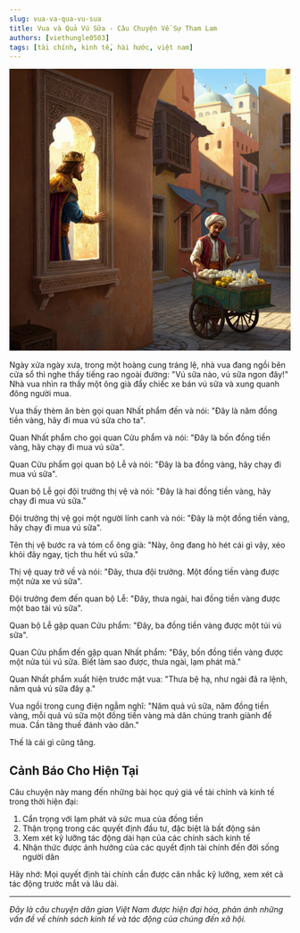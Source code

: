 ```yaml
---
slug: vua-va-qua-vu-sua
title: Vua và Quả Vú Sữa - Câu Chuyện Về Sự Tham Lam
authors: [viethungle0503]
tags: [tài chính, kinh tế, hài hước, việt nam]
---
```


![Một vị vua đang nhìn ra ngoài cửa sổ hoàng cung](/img/blog/king-window.jpeg)

Ngày xửa ngày xưa, trong một hoàng cung tráng lệ, nhà vua đang ngồi bên cửa sổ thì nghe thấy tiếng rao ngoài đường: "Vú sữa nào, vú sữa ngon đây!" Nhà vua nhìn ra thấy một ông già đẩy chiếc xe bán vú sữa và xung quanh đông người mua.

<!-- truncate -->

Vua thấy thèm ăn bèn gọi quan Nhất phẩm đến và nói: "Đây là năm đồng tiền vàng, hãy đi mua vú sữa cho ta".

Quan Nhất phẩm cho gọi quan Cửu phẩm và nói: "Đây là bốn đồng tiền vàng, hãy chạy đi mua vú sữa".

Quan Cửu phẩm gọi quan bộ Lễ và nói: "Đây là ba đồng vàng, hãy chạy đi mua vú sữa".

Quan bộ Lễ gọi đội trưởng thị vệ và nói: "Đây là hai đồng tiền vàng, hãy chạy đi mua vú sữa."

Đội trưởng thị vệ gọi một người lính canh và nói: "Đây là một đồng tiền vàng, hãy chạy đi mua vú sữa".

Tên thị vệ bước ra và tóm cổ ông già: "Này, ông đang hò hét cái gì vậy, xéo khỏi đây ngay, tịch thu hết vú sữa."

Thị vệ quay trở về và nói: "Đây, thưa đội trưởng. Một đồng tiền vàng được một nửa xe vú sữa".

Đội trưởng đem đến quan bộ Lễ: "Đây, thưa ngài, hai đồng tiền vàng được một bao tải vú sữa".

Quan bộ Lễ gặp quan Cửu phẩm: "Đây, ba đồng tiền vàng được một túi vú sữa".

Quan Cửu phẩm đến gặp quan Nhất phẩm: "Đây, bốn đồng tiền vàng được một nửa túi vú sữa. Biết làm sao được, thưa ngài, lạm phát mà."

Quan Nhất phẩm xuất hiện trước mặt vua: "Thưa bệ hạ, như ngài đã ra lệnh, năm quả vú sữa đây ạ."

Vua ngồi trong cung điện ngẫm nghĩ: "Năm quả vú sữa, năm đồng tiền vàng, mỗi quả vú sữa một đồng tiền vàng mà dân chúng tranh giành để mua. Cần tăng thuế đánh vào dân."

Thế là cái gì cũng tăng.

## Cảnh Báo Cho Hiện Tại

Câu chuyện này mang đến những bài học quý giá về tài chính và kinh tế trong thời hiện đại:

1. Cẩn trọng với lạm phát và sức mua của đồng tiền
2. Thận trọng trong các quyết định đầu tư, đặc biệt là bất động sản
3. Xem xét kỹ lưỡng tác động dài hạn của các chính sách kinh tế
4. Nhận thức được ảnh hưởng của các quyết định tài chính đến đời sống người dân

Hãy nhớ: Mọi quyết định tài chính cần được cân nhắc kỹ lưỡng, xem xét cả tác động trước mắt và lâu dài.

---

*Đây là câu chuyện dân gian Việt Nam được hiện đại hóa, phản ánh những vấn đề về chính sách kinh tế và tác động của chúng đến xã hội.* 